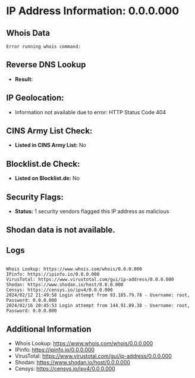 # IP Address Information: 0.0.0.000

## Whois Data
```
Error running whois command: 
```
## Reverse DNS Lookup
- **Result:** 

## IP Geolocation:
- Information not available due to error: HTTP Status Code 404

## CINS Army List Check:
- **Listed in CINS Army List:** 
No

## Blocklist.de Check:
- **Listed on Blocklist.de:** 
No

## Security Flags:
- **Status:** 1 security vendors flagged this IP address as malicious

## Shodan data is not available.

## Logs
```

Whois Lookup: https://www.whois.com/whois/0.0.0.000
IPinfo: https://ipinfo.io/0.0.0.000
VirusTotal: https://www.virustotal.com/gui/ip-address/0.0.0.000
Shodan: https://www.shodan.io/host/0.0.0.000
Censys: https://censys.io/ipv4/0.0.0.000
2024/02/12 21:49:58 Login attempt from 93.185.79.78 - Username: root, Password: 0.0.0.000
2024/02/16 20:45:53 Login attempt from 144.91.89.38 - Username: root, Password: 0.0.0.000

```
## Additional Information
- Whois Lookup: https://www.whois.com/whois/0.0.0.000
- IPinfo: https://ipinfo.io/0.0.0.000
- VirusTotal: https://www.virustotal.com/gui/ip-address/0.0.0.000
- Shodan: https://www.shodan.io/host/0.0.0.000
- Censys: https://censys.io/ipv4/0.0.0.000

